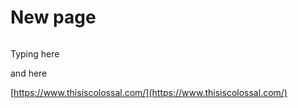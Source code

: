 # New page

<figure><img src="https://images.unsplash.com/photo-1668026013640-65b61a1f533f?crop=entropy&#x26;cs=tinysrgb&#x26;fm=jpg&#x26;ixid=MnwxOTcwMjR8MHwxfHJhbmRvbXx8fHx8fHx8fDE2NzA1MDQyNTg&#x26;ixlib=rb-4.0.3&#x26;q=80" alt=""><figcaption></figcaption></figure>

Typing here

and here

[https://www.thisiscolossal.com/](https://www.thisiscolossal.com/)
